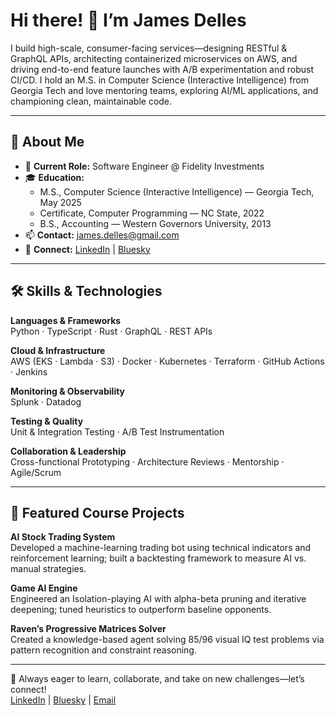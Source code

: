 # Hi there! 👋 I’m James Delles

I build high-scale, consumer-facing services—designing RESTful & GraphQL APIs, architecting containerized microservices on AWS, and driving end-to-end feature launches with A/B experimentation and robust CI/CD. I hold an M.S. in Computer Science (Interactive Intelligence) from Georgia Tech and love mentoring teams, exploring AI/ML applications, and championing clean, maintainable code.

---

## 🔹 About Me

- 🎯 **Current Role:** Software Engineer @ Fidelity Investments  
- 🎓 **Education:**  
  - M.S., Computer Science (Interactive Intelligence) — Georgia Tech, May 2025  
  - Certificate, Computer Programming — NC State, 2022  
  - B.S., Accounting — Western Governors University, 2013  
- 📫 **Contact:** [james.delles@gmail.com](mailto:james.delles@gmail.com)  
- 🔗 **Connect:** [LinkedIn](https://www.linkedin.com/in/jamesdelles) | [Bluesky](https://bsky.app/profile/jamesdelles.bsky.social)

---

## 🛠️ Skills & Technologies

**Languages & Frameworks**  
Python · TypeScript · Rust · GraphQL · REST APIs  

**Cloud & Infrastructure**  
AWS (EKS · Lambda · S3) · Docker · Kubernetes · Terraform · GitHub Actions · Jenkins  

**Monitoring & Observability**  
Splunk · Datadog  

**Testing & Quality**  
Unit & Integration Testing · A/B Test Instrumentation  

**Collaboration & Leadership**  
Cross-functional Prototyping · Architecture Reviews · Mentorship · Agile/Scrum  

---

## 🌟 Featured Course Projects

**AI Stock Trading System**  
Developed a machine-learning trading bot using technical indicators and reinforcement learning; built a backtesting framework to measure AI vs. manual strategies.

**Game AI Engine**  
Engineered an Isolation-playing AI with alpha-beta pruning and iterative deepening; tuned heuristics to outperform baseline opponents.

**Raven’s Progressive Matrices Solver**  
Created a knowledge-based agent solving 85/96 visual IQ test problems via pattern recognition and constraint reasoning.

---

🚀 Always eager to learn, collaborate, and take on new challenges—let’s connect!  
[LinkedIn](https://www.linkedin.com/in/jamesdelles) | [Bluesky](https://bsky.app/profile/jamesdelles.bsky.social) | [Email](mailto:james.delles@gmail.com)
```
